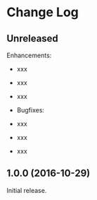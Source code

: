 # Change Log

## Unreleased

Enhancements:
- xxx
- xxx
- xxx

- Bugfixes:
- xxx
- xxx
- xxx

## 1.0.0 (2016-10-29)

Initial release.
